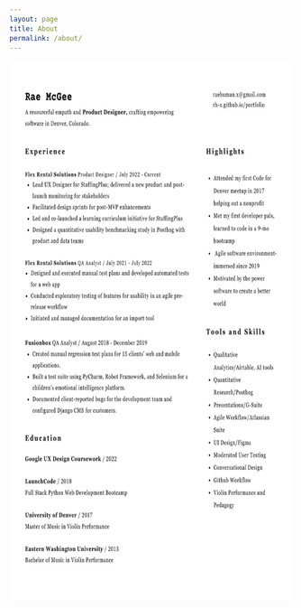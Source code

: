 ```yaml
---
layout: page
title: About
permalink: /about/
---
```


<!--- original line that worked previously

<img src="https://github.com/RH-X/portfolio/blob/gh-pages/docs/about-page/Rae-Resume.svg?raw=true"/> -->

<!--- second attempt <img src="https://github.com/RH-X/portfolio/blob/gh-pages/docs/about-page/rae-mcgee-ux-resume.pdf?raw=true"/> -->



<!--<img src="https://github.com/RH-X/portfolio/blob/gh-pages/docs/_site/about-page/assets/images/rae-mcgee-ux-resume.pdf?raw=true"/> -->

<!-- <img src="https://github.com/RH-X/portfolio/blob/gh-pages/docs/about-page/rae-mcgee-ux-resume.pdf?raw=true"/> -->

<!-- last attempt lately <img src="https://github.com/RH-X/portfolio/blob/gh-pages/docs/_site/assets/images/rae-mcgee-ux-resume.pdf?raw=true"/> -->

<!--<img src="https://github.com/RH-X/portfolio/blob/gh-pages/docs/about-page/rae-mcgee-ux-resume.pdf?raw=true"/> -->
<!-- during this final attempt today, I tried uploading svg rather than pdf, then getting it working. -->

<!-- THIS LINE WORKS BUT DISPLAYS SMALL <img src="https://github.com/RH-X/portfolio/blob/gh-pages/docs/about-page/rae-mcgee-ux-resume.png?raw=true"/> -->

<img src="https://github.com/RH-X/portfolio/blob/gh-pages/docs/about-page/rae-mcgee-ux-resume.png?raw=true" width="740" height="958"/>
